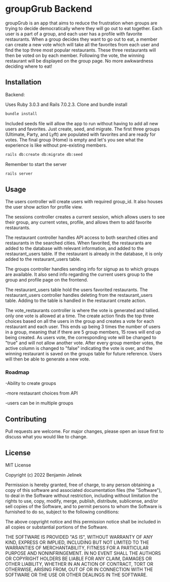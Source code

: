 # groupGrub Backend

groupGrub is an app that aims to reduce the frustration when groups are trying to decide democratically where they will go out to eat together. Each user is a part of a group, and each user has a profile with favorite restaurants. When a group decides they want to go out to eat, a member can create a new vote which will take all the favorites from each user and find the top three most popular restaurants. These three restaurants will then be voted on by each member. Following the vote, the winning restaurant will be displayed on the group page. No more awkwardness deciding where to eat!

## Installation

Backend:

Uses Ruby 3.0.3 and Rails 7.0.2.3. Clone and bundle install

```bash
bundle install
```
Included seeds file will allow the app to run without having to add all new users and favorites. Just create, seed, and migrate. The first three groups (Ultimate, Party, and Lyft) are populated with favorites and are ready for votes. The final group (Home) is empty and let's you see what the experience is like without pre-existing members. 

```bash
rails db:create db:migrate db:seed
```

Remember to start the server

```bash
rails server
```

## Usage

The users controller will create users with required group_id. It also houses the user show action for profile view.

The sessions controller creates a current session, which allows users to see their group, any current votes, profile, and allows them to add favorite restaurants.

The restaurant controller handles API access to both searched cities and restaurants in the searched cities. When favorited, the restaurants are added to the database with relevant information, and added to the restaurant_users table. If the restaurant is already in the database, it is only added to the restaurant_users table.

The groups controller handles sending info for signup as to which groups are available. It also send info regarding the current users group to the group and profile page on the frontend.

The restaurant_users table hold the users favorited restaurants. The restaurant_users controller handles deleting from the restaurant_users table. Adding to the table is handled in the restaurant create action.

The vote_restaurants controller is where the vote is generated and tallied. only one vote is allowed at a time. The create action finds the top three choices based on all the users in the group and creates a vote for each restaurant and each user. This ends up being 3 times the number of users in a group, meaning that if there are 5 group members, 15 rows will end up being created. As users vote, the corresponding vote will be changed to "true" and will not allow another vote. After every group member votes, the active column is changed to "false" indicating the vote is over, and the winning restaurant is saved on the groups table for future reference. Users will then be able to generate a new vote. 

### Roadmap

-Ability to create groups

-more restaurant choices from API

-users can be in multiple groups

## Contributing
Pull requests are welcome. For major changes, please open an issue first to discuss what you would like to change.

## License
MIT License

Copyright (c) 2022 Benjamin Jelinek

Permission is hereby granted, free of charge, to any person obtaining a copy
of this software and associated documentation files (the "Software"), to deal
in the Software without restriction, including without limitation the rights
to use, copy, modify, merge, publish, distribute, sublicense, and/or sell
copies of the Software, and to permit persons to whom the Software is
furnished to do so, subject to the following conditions:

The above copyright notice and this permission notice shall be included in all
copies or substantial portions of the Software.

THE SOFTWARE IS PROVIDED "AS IS", WITHOUT WARRANTY OF ANY KIND, EXPRESS OR
IMPLIED, INCLUDING BUT NOT LIMITED TO THE WARRANTIES OF MERCHANTABILITY,
FITNESS FOR A PARTICULAR PURPOSE AND NONINFRINGEMENT. IN NO EVENT SHALL THE
AUTHORS OR COPYRIGHT HOLDERS BE LIABLE FOR ANY CLAIM, DAMAGES OR OTHER
LIABILITY, WHETHER IN AN ACTION OF CONTRACT, TORT OR OTHERWISE, ARISING FROM,
OUT OF OR IN CONNECTION WITH THE SOFTWARE OR THE USE OR OTHER DEALINGS IN THE
SOFTWARE.